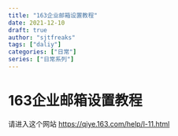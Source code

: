 ```yaml
---
title: "163企业邮箱设置教程"
date: 2021-12-10
draft: true
author: "sjtfreaks"
tags: ["daliy"]
categories: ["日常"]
series: ["日常系列"]
---
```

# 163企业邮箱设置教程
请进入这个网站
https://qiye.163.com/help/l-11.html
